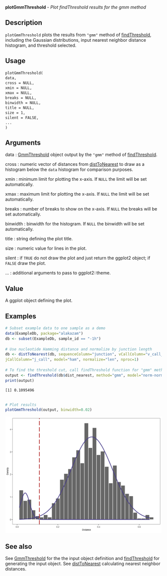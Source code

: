 **plotGmmThreshold** - *Plot findThreshold results for the gmm method*

Description
--------------------

`plotGmmThreshold` plots the results from `"gmm"` method of 
[findThreshold](findThreshold.md), including the Gaussian distributions, input nearest neighbor 
distance histogram, and threshold selected.


Usage
--------------------
```
plotGmmThreshold(
data,
cross = NULL,
xmin = NULL,
xmax = NULL,
breaks = NULL,
binwidth = NULL,
title = NULL,
size = 1,
silent = FALSE,
...
)
```

Arguments
-------------------

data
:   [GmmThreshold](GmmThreshold-class.md) object output by the `"gmm"` method 
of [findThreshold](findThreshold.md).

cross
:   numeric vector of distances from [distToNearest](distToNearest.md) to draw as a
histogram below the `data` histogram for comparison purposes.

xmin
:   minimum limit for plotting the x-axis. If `NULL` the limit will 
be set automatically.

xmax
:   maximum limit for plotting the x-axis. If `NULL` the limit will 
be set automatically.

breaks
:   number of breaks to show on the x-axis. If `NULL` the breaks will 
be set automatically.

binwidth
:   binwidth for the histogram. If `NULL` the binwidth 
will be set automatically.

title
:   string defining the plot title.

size
:   numeric value for lines in the plot.

silent
:   if `TRUE` do not draw the plot and just return the ggplot2 
object; if `FALSE` draw the plot.

...
:   additional arguments to pass to ggplot2::theme.




Value
-------------------

A ggplot object defining the plot.



Examples
-------------------

```R
# Subset example data to one sample as a demo
data(ExampleDb, package="alakazam")
db <- subset(ExampleDb, sample_id == "-1h")

# Use nucleotide Hamming distance and normalize by junction length
db <- distToNearest(db, sequenceColumn="junction", vCallColumn="v_call_genotyped",
jCallColumn="j_call", model="ham", normalize="len", nproc=1)

# To find the threshold cut, call findThreshold function for "gmm" method.
output <- findThreshold(db$dist_nearest, method="gmm", model="norm-norm", cutoff="opt")
print(output)

```


```
[1] 0.1095496

```


```R

# Plot results
plotGmmThreshold(output, binwidth=0.02)
```

![4](plotGmmThreshold-4.png)


See also
-------------------

See [GmmThreshold](GmmThreshold-class.md) for the the input object definition and 
[findThreshold](findThreshold.md) for generating the input object. See 
[distToNearest](distToNearest.md) calculating nearest neighbor distances.






